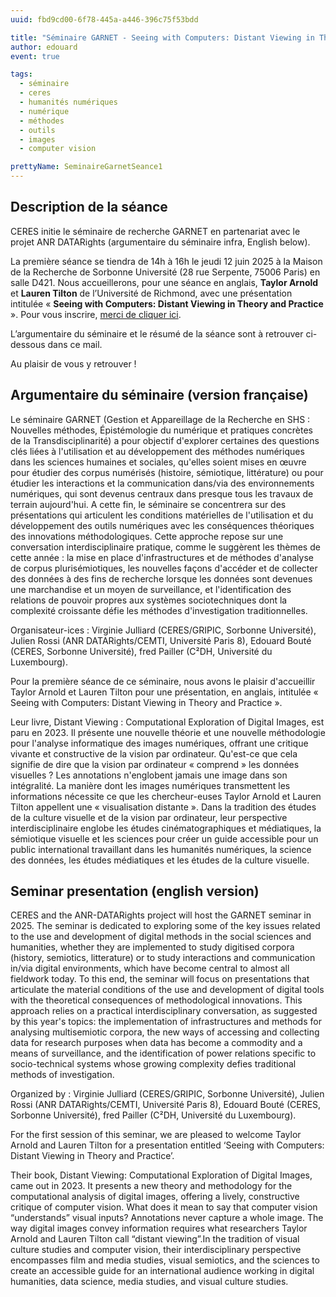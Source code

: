 ```yaml
---
uuid: fbd9cd00-6f78-445a-a446-396c75f53bdd

title: "Séminaire GARNET - Seeing with Computers: Distant Viewing in Theory and Practice "
author: edouard
event: true

tags:
  - séminaire
  - ceres
  - humanités numériques
  - numérique
  - méthodes
  - outils
  - images
  - computer vision

prettyName: SeminaireGarnetSeance1
---
```


## Description de la séance

CERES initie le séminaire de recherche GARNET en partenariat avec le projet ANR DATARights (argumentaire du séminaire infra, English below).

La première séance se tiendra de 14h à 16h le jeudi 12 juin 2025 à la Maison de la Recherche de Sorbonne Université (28 rue Serpente, 75006 Paris) en salle D421. Nous accueillerons, pour une séance en anglais, **Taylor Arnold** et **Lauren Tilton** de l’Université de Richmond, avec une présentation intitulée « **Seeing with Computers: Distant Viewing in Theory and Practice** ». Pour vous inscrire, [merci de cliquer ici](https://framaforms.org/garnet-seminar-ceresanr-datarights-gripiccemtic2dh-taylor-arnold-lauren-tilton-12-juin-2025).

L’argumentaire du séminaire et le résumé de la séance sont à retrouver ci-dessous dans ce mail.

Au plaisir de vous y retrouver ! 

## Argumentaire du séminaire (version française)

Le séminaire GARNET (Gestion et Appareillage de la Recherche en SHS : Nouvelles méthodes, Épistémologie du numérique et pratiques concrètes de la Transdisciplinarité) a pour objectif d'explorer certaines des questions clés liées à l'utilisation et au développement des méthodes numériques dans les sciences humaines et sociales, qu'elles soient mises en œuvre pour étudier des corpus numérisés (histoire, sémiotique, littérature) ou pour étudier les interactions et la communication dans/via des environnements numériques, qui sont devenus centraux dans presque tous les travaux de terrain aujourd'hui. A cette fin, le séminaire se concentrera sur des présentations qui articulent les conditions matérielles de l'utilisation et du développement des outils numériques avec les conséquences théoriques des innovations méthodologiques. Cette approche repose sur une conversation interdisciplinaire pratique, comme le suggèrent les thèmes de cette année : la mise en place d'infrastructures et de méthodes d'analyse de corpus plurisémiotiques, les nouvelles façons d'accéder et de collecter des données à des fins de recherche lorsque les données sont devenues une marchandise et un moyen de surveillance, et l'identification des relations de pouvoir propres aux systèmes sociotechniques dont la complexité croissante défie les méthodes d'investigation traditionnelles.

Organisateur-ices : Virginie Julliard (CERES/GRIPIC, Sorbonne Université), Julien Rossi (ANR DATARights/CEMTI, Université Paris 8), Edouard Bouté (CERES, Sorbonne Université), fred Pailler (C²DH, Université du Luxembourg).

Pour la première séance de ce séminaire, nous avons le plaisir d'accueillir Taylor Arnold et Lauren Tilton pour une présentation, en anglais, intitulée « Seeing with Computers: Distant Viewing in Theory and Practice ».

Leur livre, Distant Viewing : Computational Exploration of Digital Images, est paru en 2023. Il présente une nouvelle théorie et une nouvelle méthodologie pour l'analyse informatique des images numériques, offrant une critique vivante et constructive de la vision par ordinateur. Qu'est-ce que cela signifie de dire que la vision par ordinateur « comprend » les données visuelles ? Les annotations n'englobent jamais une image dans son intégralité. La manière dont les images numériques transmettent les informations nécessite ce que les chercheur-euses Taylor Arnold et Lauren Tilton appellent une « visualisation distante ». Dans la tradition des études de la culture visuelle et de la vision par ordinateur, leur perspective interdisciplinaire englobe les études cinématographiques et médiatiques, la sémiotique visuelle et les sciences pour créer un guide accessible pour un public international travaillant dans les humanités numériques, la science des données, les études médiatiques et les études de la culture visuelle.

## Seminar presentation (english version)

CERES and the ANR-DATARights project will host the GARNET seminar in 2025. The seminar is dedicated to exploring some of the key issues related to the use and development of digital methods in the social sciences and humanities, whether they are implemented to study digitised corpora (history, semiotics, litterature) or to study interactions and communication in/via digital environments, which have become central to almost all fieldwork today. To this end, the seminar will focus on presentations that articulate the material conditions of the use and development of digital tools with the theoretical consequences of methodological innovations. This approach relies on a practical interdisciplinary conversation, as suggested by this year's topics: the implementation of infrastructures and methods for analysing multisemiotic corpora, the new ways of accessing and  collecting data for research purposes when data has become a commodity and a means of surveillance, and the identification of power relations specific to socio-technical systems whose growing complexity defies traditional methods of investigation.

Organized by : Virginie Julliard (CERES/GRIPIC, Sorbonne Université), Julien Rossi (ANR DATARights/CEMTI, Université Paris 8), Edouard Bouté (CERES, Sorbonne Université), fred Pailler (C²DH, Université du Luxembourg).

For the first session of this seminar, we are pleased to welcome Taylor Arnold and Lauren Tilton for a presentation entitled ‘Seeing with Computers: Distant Viewing in Theory and Practice’.

Their book, Distant Viewing: Computational Exploration of Digital Images, came out in 2023. It presents a new theory and methodology for the computational analysis of digital images, offering a lively, constructive critique of computer vision. What does it mean to say that computer vision “understands” visual inputs? Annotations never capture a whole image. The way digital images convey information requires what researchers Taylor Arnold and Lauren Tilton call “distant viewing”.In the tradition of visual culture studies and computer vision, their interdisciplinary perspective encompasses film and media studies, visual semiotics, and the sciences to create an accessible guide for an international audience working in digital humanities, data science, media studies, and visual culture studies.